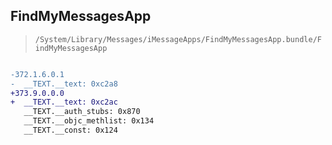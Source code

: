 ## FindMyMessagesApp

> `/System/Library/Messages/iMessageApps/FindMyMessagesApp.bundle/FindMyMessagesApp`

```diff

-372.1.6.0.1
-  __TEXT.__text: 0xc2a8
+373.9.0.0.0
+  __TEXT.__text: 0xc2ac
   __TEXT.__auth_stubs: 0x870
   __TEXT.__objc_methlist: 0x134
   __TEXT.__const: 0x124

```

